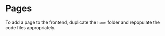 # Pages
To add a page to the frontend, duplicate the `home` folder and repopulate the code files appropriately.